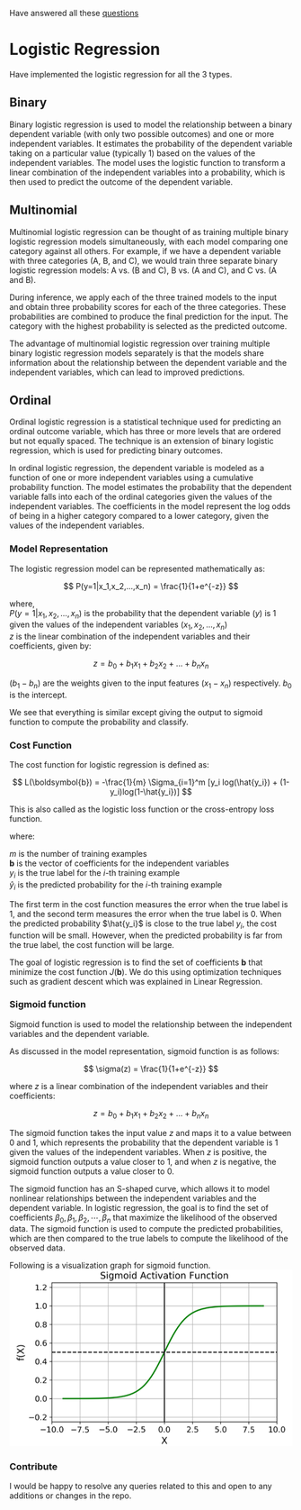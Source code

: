 Have answered all these [questions](https://github.com/ANIRUDH-333/Logistic-Regression/blob/main/questions.pdf)

# Logistic Regression
Have implemented the logistic regression for all the 3 types.

## Binary

Binary logistic regression is used to model the relationship between a binary dependent variable (with only two possible outcomes) and one or more independent variables. It estimates the probability of the dependent variable taking on a particular value (typically 1) based on the values of the independent variables. The model uses the logistic function to transform a linear combination of the independent variables into a probability, which is then used to predict the outcome of the dependent variable. 

## Multinomial

Multinomial logistic regression can be thought of as training multiple binary logistic regression models simultaneously, with each model comparing one category against all others. For example, if we have a dependent variable with three categories (A, B, and C), we would train three separate binary logistic regression models: A vs. (B and C), B vs. (A and C), and C vs. (A and B).

During inference, we apply each of the three trained models to the input and obtain three probability scores for each of the three categories. These probabilities are combined to produce the final prediction for the input. The category with the highest probability is selected as the predicted outcome.

The advantage of multinomial logistic regression over training multiple binary logistic regression models separately is that the models share information about the relationship between the dependent variable and the independent variables, which can lead to improved predictions.

## Ordinal

Ordinal logistic regression is a statistical technique used for predicting an ordinal outcome variable, which has three or more levels that are ordered but not equally spaced. The technique is an extension of binary logistic regression, which is used for predicting binary outcomes.

In ordinal logistic regression, the dependent variable is modeled as a function of one or more independent variables using a cumulative probability function. The model estimates the probability that the dependent variable falls into each of the ordinal categories given the values of the independent variables. The coefficients in the model represent the log odds of being in a higher category compared to a lower category, given the values of the independent variables.

### Model Representation

The logistic regression model can be represented mathematically as:

$$ P(y=1|x_1,x_2,...,x_n) = \frac{1}{1+e^{-z}} $$

where, \
$P(y=1|x_1,x_2,...,x_n)$ is the probability that the dependent variable $(y)$ is 1 given the values of the independent variables $(x_1, x_2,...,x_n)$ \
$z$ is the linear combination of the independent variables and their coefficients, given by:

$$ z = b_0 + b_1x_1 + b_2x_2 + ... + b_nx_n $$

$(b_1 - b_n)$ are the weights given to the input features $(x_1 - x_n)$ respectively. $b_0$ is the intercept.

We see that everything is similar except giving the output to sigmoid function to compute the probability and classify.


### Cost Function

The cost function for logistic regression is defined as:

$$ L(\boldsymbol{b}) = -\frac{1}{m} \Sigma_{i=1}^m [y_i log(\hat{y_i}) + (1-y_i)log(1-\hat{y_i})] $$

This is also called as the logistic loss function or the cross-entropy loss function.

where:

$m$ is the number of training examples \
$\boldsymbol{b}$ is the vector of coefficients for the independent variables \
$y_{i}$ is the true label for the $i$-th training example \
$\hat{y}_{i}$ is the predicted probability for the $i$-th training example 

The first term in the cost function measures the error when the true label is 1, and the second term measures the error when the true label is 0. When the predicted probability $\hat{y_i}$  is close to the true label $y_i$, the cost function will be small. However, when the predicted probability is far from the true label, the cost function will be large.

The goal of logistic regression is to find the set of coefficients $\boldsymbol{b}$ that minimize the cost function $J(\boldsymbol{b})$. We do this using optimization techniques such as gradient descent which was explained in Linear Regression.


### Sigmoid function

Sigmoid function is used to model the relationship between the independent variables and the dependent variable. 

As discussed in the model representation, sigmoid function is as follows:

$$ \sigma(z) = \frac{1}{1+e^{-z}} $$

where $z$ is a linear combination of the independent variables and their coefficients:

$$ z = b_0 + b_1x_1 + b_2x_2 + ... + b_nx_n $$

The sigmoid function takes the input value $z$ and maps it to a value between 0 and 1, which represents the probability that the dependent variable is 1 given the values of the independent variables. When $z$ is positive, the sigmoid function outputs a value closer to 1, and when $z$ is negative, the sigmoid function outputs a value closer to 0.

The sigmoid function has an S-shaped curve, which allows it to model nonlinear relationships between the independent variables and the dependent variable. In logistic regression, the goal is to find the set of coefficients $\beta_0, \beta_1, \beta_2, \cdots, \beta_n$ that maximize the likelihood of the observed data. The sigmoid function is used to compute the predicted probabilities, which are then compared to the true labels to compute the likelihood of the observed data.

Following is a visualization graph for sigmoid function.
![alt text](https://github.com/ANIRUDH-333/Logistic-Regression/blob/main/sigmoid.png?raw=true)


### Contribute
I would be happy to resolve any queries related to this and open to any additions or changes in the repo.
